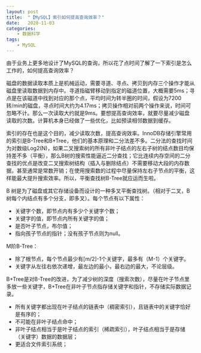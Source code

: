 ```yaml
---
layout: post
title:  "【MySQL】索引如何提高查询效率？"
date:   2020-11-03
categories:
    - 数据科学
tags:
    - MySQL
---
```


由于业务上更多地设计了MySQL的查询，所以花了点时间了解了一下索引是怎么工作的，如何提高查询效率？    

磁盘的数据读取本质上是机械运动，需要寻道、寻点、拷贝到内存三个操作才能从磁盘里读取数据到内存中。寻道指磁臂移动到指定的磁道位置，大概需要5ms；寻点是在该磁道中找到对应的那个点，平均时间为转半圈的时间，假设为7200转/min的磁盘，寻点时间大约为4.17ms；拷贝操作相对前两个操作来说，时间可忽略不计。那么一次读取大约就是9ms。要想提高查询效率，就要尽量减少磁盘读取的次数。计算机本身已经做了一些优化，比如预读相邻数据到缓存。  

索引的存在也是这个目的，减少读取次数，提高查询效率。InnoDB存储引擎常用的索引是B-Tree和B+Tree，他们的基本原理和二分法差不多。二分法的查找时间为对数级Log2(N)，如果二叉搜索树的所有非叶子结点的左右子树的结点数目均保持差不多（平衡），那么B树的搜索性能逼近二分查找；它比连续内存空间的二分查找的优点是改变二叉搜索树结构（插入与删除结点）不需要移动大段的内存数据，甚至通常是常数开销；在使用搜索数的过程中尽量保持左右子节点的平衡，这样能最大提升搜索效率。所以，平衡查找树B-Tree就应运而生啦。  

B 树是为了磁盘或其它存储设备而设计的一种多叉平衡查找树。（相对于二叉，B树每个内结点有多个分支，即多叉）。每个节点有以下属性：  
- 关键字个数，即节点内有多少个关键字个数；  
- 关键字的值，即节点内所有关键字的值；  
- 是否叶子节点，布尔值；  
- 指向孩子节点的指针；没有孩子节点则为null。  

M阶B-Tree：  
- 除了根节点，每个节点最少有[m/2]-1个关键字，最多有（M-1）个关键字。  
- 关键字从左往右依次递增，最左边的最小，最右边的最大，不论层级。  

B+Tree是对B-Tree的改进，为了减少树的深度（搜索次数），尽量在叶子节点里多放一些关键字，B+Tree在非叶子节点指存储关键字和指针，不存储实际数据记录。  
- 所有关键字都出现在叶子结点的链表中（稠密索引），且链表中的关键字恰好是有序的；  
- 不可能在非叶子结点命中；  
- 非叶子结点相当于是叶子结点的索引（稀疏索引），叶子结点相当于是存储（关键字）数据的数据层；  
- 更适合文件索引系统；  
